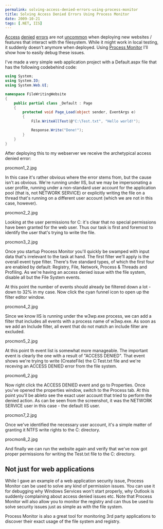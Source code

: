 ```yaml
---
permalink: solving-access-denied-errors-using-process-monitor
title: Solving Access Denied Errors Using Process Monitor
date: 2009-10-21
tags: [.NET, IIS]
---
```

[Access](http://stackoverflow.com/questions/809144/could-not-load-file-or-assembly-someproject-or-one-of-its-dependencies-access) [denied](http://stackoverflow.com/questions/574411/system-error-5-access-is-denied-when-starting-a-net-service) [errors](http://stackoverflow.com/questions/951259/could-not-load-file-or-assembly-or-one-of-its-dependencies-access-is-denied) are not [uncommon](http://stackoverflow.com/questions/1166490/could-not-load-file-or-assembly-applicenses-or-one-of-its-dependencies-access) when deploying new websites / features that interact with the filesystem. While it might work in local testing, it suddenly doesn't anymore when deployed. Using [Process Monitor](http://technet.microsoft.com/en-us/sysinternals/bb896645.aspx) I'll show how to easily debug these issues.

<!-- more -->

I've made a very simple web application project with a Default.aspx file that has the following codebehind code:

```csharp
using System;
using System.IO;
using System.Web.UI;

namespace FileWritingWebsite
{
	public partial class _Default : Page
	{
		protected void Page_Load(object sender, EventArgs e)
		{
			File.WriteAllText(@"C:\Test.txt", "Hello world!");

			Response.Write("Done!");
		}
	}
}
```

After deploying this to my webserver we receive the archetypical access denied error:

procmon1_2.jpg

In this case it's rather obvious where the error stems from, but the cause isn't as obvious. We're running under IIS, but we may be impersonating a user profile, running under a non-standard user account for the application pool (that is, not NETWORK SERVICE) or explicitly writing the file on a thread that's running on a different user account (which we are not in this case, however).

procmon2_2.jpg

Looking at the user permissions for C: it's clear that no special permissions have been granted for the web user. Thus our task is first and foremost to identify the user that's trying to write the file.

procmon3_2.jpg

Once you startup Process Monitor you'll quickly be swamped with input data that's irrelevant to the task at hand. The first filter we'll apply is the overall event type filter. There's five standard types, of which the first four are enabled by default: Registry, File, Network, Process & Threads and Profiling. As we're having an access denied issue with the file system, disable all but the File System events.

At this point the number of events should already be filtered down a lot - down to 32% in my case. Now click the cyan funnel icon to open up the filter editor window.

procmon4_2.jpg

Since we know IIS is running under the w3wp.exe process, we can add a filter that includes all events with a process name of w3wp.exe. As soon as we add an Include filter, all event that do not match an include filter are excluded.

procmon5_2.jpg

At this point th event list is somewhat more manageable. The important event is clearly the one with a result of "ACCESS DENIED". That event shows we're trying to write (CreateFile) the C:Test.txt file and we're receving an ACCESS DENIED error from the file system.

procmon6_2.jpg

Now right click the ACCESS DENIED event and go to Properties. Once you've opened the properties window, switch to the Process tab. At this point you'll be ableto see the exact user account that tried to perform the denied action. As can be seen from the screenshot, it was the NETWORK SERVICE user in this case - the default IIS user.

procmon7_2.jpg

Once we've identified the necessary user account, it's a simple matter of granting it NTFS write rights to the C: directory.

procmon8_2.jpg

And finally we can run the website again and verify that we've now got proper permissions for writing the Test.txt file to the C: directory.

## Not just for web applications

While I gave an example of a web application security issue, Process Monitor can be used to solve any kind of permission issues. You can use it for debugging why Windows Services won't start properly, why Outlook is suddenly complaining about access denied issues etc. Note that Process Monitor will also allow you to monitor the registry and can thus be used to solve security issues just as simple as with the file system.

Process Monitor is also a great tool for monitoring 3rd party applications to discover their exact usage of the file system and registry.
